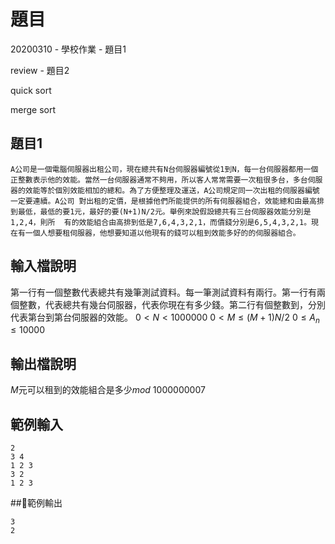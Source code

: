# 題目

20200310 - 學校作業 - 題目1

review - 題目2

quick sort

merge sort

## 題目1

``` topic
A公司是一個電腦伺服器出租公司，現在總共有N台伺服器編號從1到N，每一台伺服器都用一個正整數表示他的效能。當然一台伺服器通常不夠用，所以客人常常需要一次租很多台，多台伺服器的效能等於個別效能相加的總和。為了方便整理及運送，A公司規定同一次出租的伺服器編號一定要連續。A公司 對出租的定價，是根據他們所能提供的所有伺服器組合，效能總和由最高排到最低，最低的要1元，最好的要(N+1)N/2元。舉例來說假設總共有三台伺服器效能分別是1,2,4，則所  有的效能組合由高排到低是7,6,4,3,2,1，而價錢分別是6,5,4,3,2,1。現在有一個人想要租伺服器，他想要知道以他現有的錢可以租到效能多好的的伺服器組合。
```

## 輸入檔說明

第一行有一個整數代表總共有幾筆測試資料。每一筆測試資料有兩行。第一行有兩個整數，代表總共有幾台伺服器，代表你現在有多少錢。第二行有個整數到，分別代表第台到第台伺服器的效能。
$0 < N < 1000000$
$0 < M \le (M+1)N/2$
$0 \le A_n \le 10000$


## 輸出檔說明

$M$元可以租到的效能組合是多少$mod\ 1000000007$

## 範例輸入

``` text
2 
3 4 
1 2 3 
3 2 
1 2 3
```

##範例輸出

``` text
3
2
```

